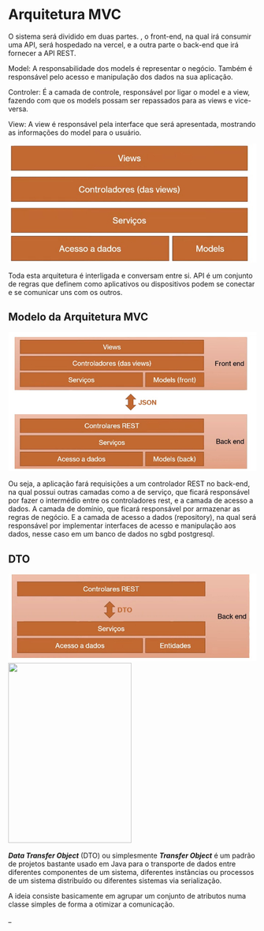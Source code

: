 ﻿#  Arquitetura MVC

<p> O sistema será dividido em duas partes. , o front-end, na qual irá consumir uma API, será hospedado na vercel, e a outra parte o back-end que irá fornecer a API REST.

<p> Model: A responsabilidade dos models é representar o negócio. Também é responsável pelo acesso e manipulação dos dados na sua aplicação.

<p> Controler: É a camada de controle, responsável por ligar o model e a view, fazendo com que os models possam ser repassados para as views e vice-versa.

<p> View: A view é responsável pela interface que será apresentada, mostrando as informações do model para o usuário.

![MVC](images/mvc.jpeg)

<p> Toda esta arquitetura é interligada e conversam entre si. API é um conjunto de regras que definem como aplicativos ou dispositivos podem se conectar e se comunicar uns com os outros.

##  Modelo da Arquitetura MVC

![Conexão Backend com Frontend](images/back-front.jpg)

<p> Ou seja, a aplicação fará requisições a um controlador REST no back-end, na qual possui outras camadas como a de serviço, que ficará responsável por fazer o intermédio entre os controladores rest, e a camada de acesso a dados. A camada de domínio, que ficará responsável por armazenar as regras de negócio. E a camada de acesso a dados (repository), na qual será responsável por implementar interfaces de acesso e manipulação aos dados, nesse caso em um banco de dados no sgbd postgresql.

## DTO

![DTO](images/DTO.jpeg)
<img src="https://github.com/arthuranthony2000/sig-event-map/tree/main/docs/DTO.jpeg?raw=true" width="250" height="365">

**_Data Transfer Object_**  (DTO) ou simplesmente  **_Transfer Object_**  é um padrão de projetos bastante usado em Java para o transporte de dados entre diferentes componentes de um sistema, diferentes instâncias ou processos de um sistema distribuído ou diferentes sistemas via serialização.

A ideia consiste basicamente em agrupar um conjunto de atributos numa classe simples de forma a otimizar a comunicação.


_


 
